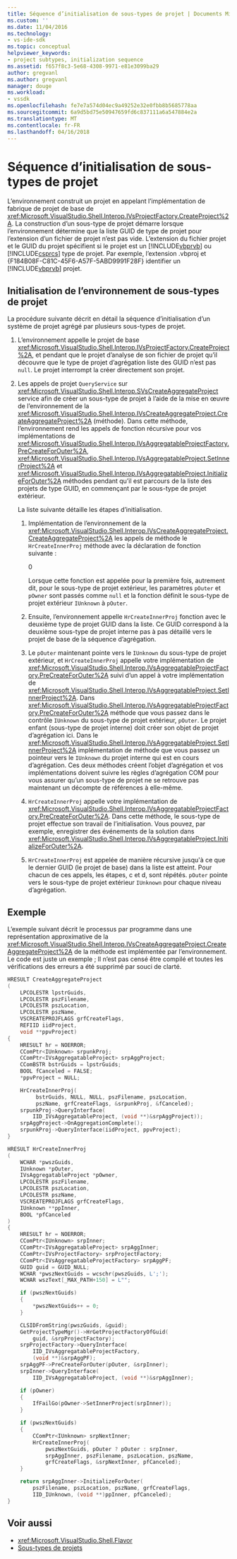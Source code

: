 ```yaml
---
title: Séquence d’initialisation de sous-types de projet | Documents Microsoft
ms.custom: ''
ms.date: 11/04/2016
ms.technology:
- vs-ide-sdk
ms.topic: conceptual
helpviewer_keywords:
- project subtypes, initialization sequence
ms.assetid: f657f8c3-5e68-4308-9971-e81e3099ba29
author: gregvanl
ms.author: gregvanl
manager: douge
ms.workload:
- vssdk
ms.openlocfilehash: fe7e7a574d04ec9a49252e32e0fbb8b5685778aa
ms.sourcegitcommit: 6a9d5bd75e50947659fd6c837111a6a547884e2a
ms.translationtype: MT
ms.contentlocale: fr-FR
ms.lasthandoff: 04/16/2018
---
```

# <a name="initialization-sequence-of-project-subtypes"></a>Séquence d’initialisation de sous-types de projet
L’environnement construit un projet en appelant l’implémentation de fabrique de projet de base de <xref:Microsoft.VisualStudio.Shell.Interop.IVsProjectFactory.CreateProject%2A>. La construction d’un sous-type de projet démarre lorsque l’environnement détermine que la liste GUID de type de projet pour l’extension d’un fichier de projet n’est pas vide. L’extension du fichier projet et le GUID du projet spécifient si le projet est un [!INCLUDE[vbprvb](../../code-quality/includes/vbprvb_md.md)] ou [!INCLUDE[csprcs](../../data-tools/includes/csprcs_md.md)] type de projet. Par exemple, l’extension .vbproj et {F184B08F-C81C-45F6-A57F-5ABD9991F28F} identifier un [!INCLUDE[vbprvb](../../code-quality/includes/vbprvb_md.md)] projet.

## <a name="environments-initialization-of-project-subtypes"></a>Initialisation de l’environnement de sous-types de projet
 La procédure suivante décrit en détail la séquence d’initialisation d’un système de projet agrégé par plusieurs sous-types de projet.

1.  L’environnement appelle le projet de base <xref:Microsoft.VisualStudio.Shell.Interop.IVsProjectFactory.CreateProject%2A>, et pendant que le projet d’analyse de son fichier de projet qu’il découvre que le type de projet d’agrégation liste des GUID n’est pas `null`. Le projet interrompt la créer directement son projet.

2.  Les appels de projet `QueryService` sur <xref:Microsoft.VisualStudio.Shell.Interop.SVsCreateAggregateProject> service afin de créer un sous-type de projet à l’aide de la mise en œuvre de l’environnement de la <xref:Microsoft.VisualStudio.Shell.Interop.IVsCreateAggregateProject.CreateAggregateProject%2A> (méthode). Dans cette méthode, l’environnement rend les appels de fonction récursive pour vos implémentations de <xref:Microsoft.VisualStudio.Shell.Interop.IVsAggregatableProjectFactory.PreCreateForOuter%2A>, <xref:Microsoft.VisualStudio.Shell.Interop.IVsAggregatableProject.SetInnerProject%2A> et <xref:Microsoft.VisualStudio.Shell.Interop.IVsAggregatableProject.InitializeForOuter%2A> méthodes pendant qu’il est parcours de la liste des projets de type GUID, en commençant par le sous-type de projet extérieur.

     La liste suivante détaille les étapes d’initialisation.

    1.  Implémentation de l’environnement de la <xref:Microsoft.VisualStudio.Shell.Interop.IVsCreateAggregateProject.CreateAggregateProject%2A> les appels de méthode le `HrCreateInnerProj` méthode avec la déclaration de fonction suivante :

         <CodeContentPlaceHolder>0</CodeContentPlaceHolder>

         Lorsque cette fonction est appelée pour la première fois, autrement dit, pour le sous-type de projet extérieur, les paramètres `pOuter` et `pOwner` sont passés comme `null` et la fonction définit le sous-type de projet extérieur `IUnknown` à `pOuter`.

    2.  Ensuite, l’environnement appelle `HrCreateInnerProj` fonction avec le deuxième type de projet GUID dans la liste. Ce GUID correspond à la deuxième sous-type de projet interne pas à pas détaillé vers le projet de base de la séquence d’agrégation.

    3.  Le `pOuter` maintenant pointe vers le `IUnknown` du sous-type de projet extérieur, et `HrCreateInnerProj` appelle votre implémentation de <xref:Microsoft.VisualStudio.Shell.Interop.IVsAggregatableProjectFactory.PreCreateForOuter%2A> suivi d’un appel à votre implémentation de <xref:Microsoft.VisualStudio.Shell.Interop.IVsAggregatableProject.SetInnerProject%2A>. Dans <xref:Microsoft.VisualStudio.Shell.Interop.IVsAggregatableProjectFactory.PreCreateForOuter%2A> méthode que vous passez dans le contrôle `IUnknown` du sous-type de projet extérieur, `pOuter`. Le projet enfant (sous-type de projet interne) doit créer son objet de projet d’agrégation ici. Dans le <xref:Microsoft.VisualStudio.Shell.Interop.IVsAggregatableProject.SetInnerProject%2A> implémentation de méthode que vous passez un pointeur vers le `IUnknown` du projet interne qui est en cours d’agrégation. Ces deux méthodes créent l’objet d’agrégation et vos implémentations doivent suivre les règles d’agrégation COM pour vous assurer qu’un sous-type de projet ne se retrouve pas maintenant un décompte de références à elle-même.

    4.  `HrCreateInnerProj` appelle votre implémentation de <xref:Microsoft.VisualStudio.Shell.Interop.IVsAggregatableProjectFactory.PreCreateForOuter%2A>. Dans cette méthode, le sous-type de projet effectue son travail de l’initialisation. Vous pouvez, par exemple, enregistrer des événements de la solution dans <xref:Microsoft.VisualStudio.Shell.Interop.IVsAggregatableProject.InitializeForOuter%2A>.

    5.  `HrCreateInnerProj` est appelée de manière récursive jusqu'à ce que le dernier GUID (le projet de base) dans la liste est atteint. Pour chacun de ces appels, les étapes, c et d, sont répétés. `pOuter` pointe vers le sous-type de projet extérieur `IUnknown` pour chaque niveau d’agrégation.

## <a name="example"></a>Exemple

L’exemple suivant décrit le processus par programme dans une représentation approximative de la <xref:Microsoft.VisualStudio.Shell.Interop.IVsCreateAggregateProject.CreateAggregateProject%2A> de la méthode est implémentée par l’environnement. Le code est juste un exemple ; Il n’est pas censé être compilé et toutes les vérifications des erreurs a été supprimé par souci de clarté.

```cpp
HRESULT CreateAggregateProject
(
    LPCOLESTR lpstrGuids,
    LPCOLESTR pszFilename,
    LPCOLESTR pszLocation,
    LPCOLESTR pszName,
    VSCREATEPROJFLAGS grfCreateFlags,
    REFIID iidProject,
    void **ppvProject)
{
    HRESULT hr = NOERROR;
    CComPtr<IUnknown> srpunkProj;
    CComPtr<IVsAggregatableProject> srpAggProject;
    CComBSTR bstrGuids = lpstrGuids;
    BOOL fCanceled = FALSE;
    *ppvProject = NULL;

    HrCreateInnerProj(
         bstrGuids, NULL, NULL, pszFilename, pszLocation,
         pszName, grfCreateFlags, &srpunkProj, &fCanceled);
    srpunkProj->QueryInterface(
        IID_IVsAggregatableProject, (void **)&srpAggProject));
    srpAggProject->OnAggregationComplete();
    srpunkProj->QueryInterface(iidProject, ppvProject);
}

HRESULT HrCreateInnerProj
(
    WCHAR *pwszGuids,
    IUnknown *pOuter,
    IVsAggregatableProject *pOwner,
    LPCOLESTR pszFilename,
    LPCOLESTR pszLocation,
    LPCOLESTR pszName,
    VSCREATEPROJFLAGS grfCreateFlags,
    IUnknown **ppInner,
    BOOL *pfCanceled
)
{
    HRESULT hr = NOERROR;
    CComPtr<IUnknown> srpInner;
    CComPtr<IVsAggregatableProject> srpAggInner;
    CComPtr<IVsProjectFactory> srpProjectFactory;
    CComPtr<IVsAggregatableProjectFactory> srpAggPF;
    GUID guid = GUID_NULL;
    WCHAR *pwszNextGuids = wcschr(pwszGuids, L';');
    WCHAR wszText[_MAX_PATH+150] = L"";

    if (pwszNextGuids)
    {
        *pwszNextGuids++ = 0;
    }

    CLSIDFromString(pwszGuids, &guid);
    GetProjectTypeMgr()->HrGetProjectFactoryOfGuid(
        guid, &srpProjectFactory);
    srpProjectFactory->QueryInterface(
        IID_IVsAggregatableProjectFactory,
        (void **)&srpAggPF);
    srpAggPF->PreCreateForOuter(pOuter, &srpInner);
    srpInner->QueryInterface(
        IID_IVsAggregatableProject, (void **)&srpAggInner);

    if (pOwner)
    {
        IfFailGo(pOwner->SetInnerProject(srpInner));
    }

    if (pwszNextGuids)
    {
        CComPtr<IUnknown> srpNextInner;
        HrCreateInnerProj(
            pwszNextGuids, pOuter ? pOuter : srpInner,
            srpAggInner, pszFilename, pszLocation, pszName,
            grfCreateFlags, &srpNextInner, pfCanceled);
    }

    return srpAggInner->InitializeForOuter(
        pszFilename, pszLocation, pszName, grfCreateFlags,
        IID_IUnknown, (void **)ppInner, pfCanceled);
}
```

## <a name="see-also"></a>Voir aussi

- <xref:Microsoft.VisualStudio.Shell.Flavor>
- [Sous-types de projets](../../extensibility/internals/project-subtypes.md)